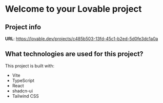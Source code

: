 # Welcome to your Lovable project

## Project info

**URL**: https://lovable.dev/projects/c485b503-13fd-45c1-b2ed-5d0fe3dc1a0a


## What technologies are used for this project?

This project is built with:

- Vite
- TypeScript
- React
- shadcn-ui
- Tailwind CSS
